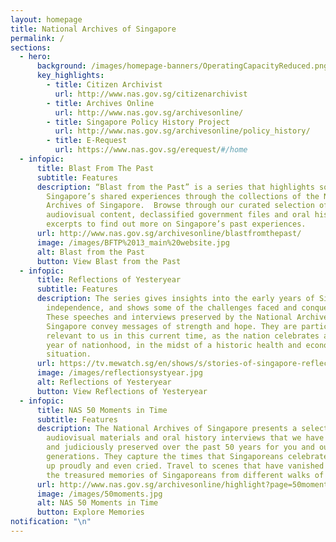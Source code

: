```yaml
---
layout: homepage
title: National Archives of Singapore
permalink: /
sections:
  - hero:
      background: /images/homepage-banners/OperatingCapacityReduced.png
      key_highlights:
        - title: Citizen Archivist
          url: http://www.nas.gov.sg/citizenarchivist
        - title: Archives Online
          url: http://www.nas.gov.sg/archivesonline/
        - title: Singapore Policy History Project
          url: http://www.nas.gov.sg/archivesonline/policy_history/
        - title: E-Request
          url: https://www.nas.gov.sg/erequest/#/home
  - infopic:
      title: Blast From The Past
      subtitle: Features
      description: “Blast from the Past” is a series that highlights some of
        Singapore’s shared experiences through the collections of the National
        Archives of Singapore.  Browse through our curated selection of photos,
        audiovisual content, declassified government files and oral history
        excerpts to find out more on Singapore’s past experiences.
      url: http://www.nas.gov.sg/archivesonline/blastfromthepast/
      image: /images/BFTP%2013_main%20website.jpg
      alt: Blast from the Past
      button: View Blast from the Past
  - infopic:
      title: Reflections of Yesteryear
      subtitle: Features
      description: The series gives insights into the early years of Singapore’s
        independence, and shows some of the challenges faced and conquered.
        These speeches and interviews preserved by the National Archives of
        Singapore convey messages of strength and hope. They are particularly
        relevant to us in this current time, as the nation celebrates another
        year of nationhood, in the midst of a historic health and economic
        situation.
      url: https://tv.mewatch.sg/en/shows/s/stories-of-singapore-reflections-of-yesteryear/episodes
      image: /images/reflectionsystyear.jpg
      alt: Reflections of Yesteryear
      button: View Reflections of Yesteryear
  - infopic:
      title: NAS 50 Moments in Time
      subtitle: Features
      description: The National Archives of Singapore presents a selection of
        audiovisual materials and oral history interviews that we have collected
        and judiciously preserved over the past 50 years for you and our future
        generations. They capture the times that Singaporeans celebrated, stood
        up proudly and even cried. Travel to scenes that have vanished and enjoy
        the treasured memories of Singaporeans from different walks of life.
      url: http://www.nas.gov.sg/archivesonline/highlight?page=50moments
      image: /images/50moments.jpg
      alt: NAS 50 Moments in Time
      button: Explore Memories
notification: "\n"
---
```

